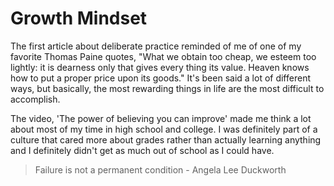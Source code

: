# Growth Mindset

The first article about deliberate practice reminded of me of one of my favorite Thomas Paine quotes, "What we obtain too cheap, we esteem too lightly: it is dearness only that gives every thing its value. Heaven knows how to put a proper price upon its goods." It's been said a lot of different ways, but basically, the most rewarding things in life are the most difficult to accomplish.

The video,  'The power of believing you can improve' made me think a lot about most of my time in high school and college. I was definitely part of a culture that cared more about grades rather than actually learning anything and I definitely didn't get as much out of school as I could have.

> Failure is not a permanent condition - Angela Lee Duckworth